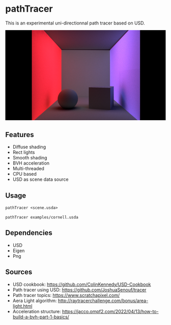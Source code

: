 # pathTracer

This is an experimental uni-directionnal path tracer based on USD.  

![Example render](examples/cornell.png)


## Features
- Diffuse shading
- Rect lights
- Smooth shading
- BVH acceleration
- Multi-threaded
- CPU based
- USD as scene data source 


## Usage
```shell
pathTracer <scene.usda>
```

```shell
pathTracer examples/cornell.usda
```

## Dependencies
- USD
- Eigen
- Png

## Sources
- USD cookbook: https://github.com/ColinKennedy/USD-Cookbook
- Path tracer using USD: https://github.com/JoshuaSenouf/tracer
- Path tracer topics: https://www.scratchapixel.com/
- Aera Light algorithm: http://raytracerchallenge.com/bonus/area-light.html
- Acceleration structure: https://jacco.ompf2.com/2022/04/13/how-to-build-a-bvh-part-1-basics/
